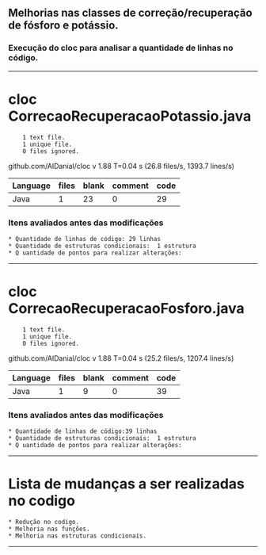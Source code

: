 
## Melhorias nas classes de correção/recuperação de fósforo e potássio.


### Execução do cloc para analisar a quantidade de linhas no código.



-------------------------------------------------------------------------------

                                                            
# cloc CorrecaoRecuperacaoPotassio.java                                  
                                                           
        1 text file.                                     
        1 unique file.                 
        0 files ignored.
        
github.com/AlDanial/cloc v 1.88  T=0.04 s (26.8 files/s, 1393.7 lines/s)  


Language    |                 files    |      blank   |     comment     |     code
------------|--------------------------|--------------|-----------------|----------
Java        |                     1    |        23    |          0      |       29

 ### Itens avaliados antes das modificações 
    
   
    * Quantidade de linhas de código: 29 linhas 
    * Quantidade de estruturas condicionais:  1 estrutura
    * Q uantidade de pontos para realizar alterações: 



-------------------------------------------------------------------------------


                                                            
# cloc CorrecaoRecuperacaoFosforo.java                     
                                                           
        1 text file.                                     
        1 unique file.                 
        0 files ignored.
        
github.com/AlDanial/cloc v 1.88  T=0.04 s (25.2 files/s, 1207.4 lines/s)      


Language    |                 files    |      blank   |     comment     |     code
------------|--------------------------|--------------|-----------------|----------
Java        |                     1    |        9    |          0      |       39

 ### Itens avaliados antes das modificações
    
   
    * Quantidade de linhas de código:39 linhas 
    * Quantidade de estruturas condicionais:  1 estrutura 
    * Q uantidade de pontos para realizar alterações: 


-------------------------------------------------------------------------------
                                                            
# Lista de mudanças a ser realizadas no codigo 
                                                            
    * Redução no codigo.                                          
    * Melhoria nas funções.
    * Melhoria nas estruturas condicionais.
                                                            
-------------------------------------------------------------------------------


